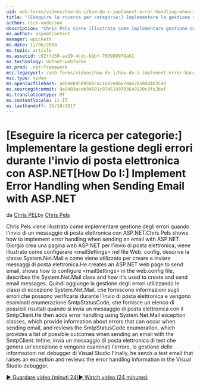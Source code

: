 ```yaml
---
uid: web-forms/videos/how-do-i/how-do-i-implement-error-handling-when-sending-email-with-aspnet
title: '[Eseguire la ricerca per categorie:] Implementare la gestione degli errori durante l''invio di posta elettronica con ASP.NET | Documenti Microsoft'
author: rick-anderson
description: "Chris Pels viene illustrato come implementare gestione degli errori quando l'invio di un messaggio di posta elettronica con ASP.NET. Giorgio crea una pagina web ASP.NET per l'invio di posta elettronica, viene illustrato come configurare & passività..."
ms.author: aspnetcontent
manager: wpickett
ms.date: 11/06/2008
ms.topic: article
ms.assetid: c02ffd50-aa19-4cdc-b1bf-760989979a61
ms.technology: dotnet-webforms
ms.prod: .net-framework
msc.legacyurl: /web-forms/videos/how-do-i/how-do-i-implement-error-handling-when-sending-email-with-aspnet
msc.type: video
ms.openlocfilehash: a860eb958956bcac1682e8be7d4e70a9d44b2c4d
ms.sourcegitcommit: 9a9483aceb34591c97451997036a9120c3fe2baf
ms.translationtype: MT
ms.contentlocale: it-IT
ms.lasthandoff: 11/10/2017
---
```

<a name="how-do-i-implement-error-handling-when-sending-email-with-aspnet"></a><span data-ttu-id="ea09a-104">[Eseguire la ricerca per categorie:] Implementare la gestione degli errori durante l'invio di posta elettronica con ASP.NET</span><span class="sxs-lookup"><span data-stu-id="ea09a-104">[How Do I:] Implement Error Handling when Sending Email with ASP.NET</span></span>
====================
<span data-ttu-id="ea09a-105">da [Chris PEL](https://twitter.com/chrispels)</span><span class="sxs-lookup"><span data-stu-id="ea09a-105">by [Chris Pels](https://twitter.com/chrispels)</span></span>

<span data-ttu-id="ea09a-106">Chris Pels viene illustrato come implementare gestione degli errori quando l'invio di un messaggio di posta elettronica con ASP.NET.</span><span class="sxs-lookup"><span data-stu-id="ea09a-106">Chris Pels shows how to implement error handling when sending an email with ASP.NET.</span></span> <span data-ttu-id="ea09a-107">Giorgio crea una pagina web ASP.NET per l'invio di posta elettronica, viene illustrato come configurare &lt;mailSettings&gt; nel file Web. config, descrive la classe System.Net.Mail e come viene utilizzato per creare e inviare messaggi di posta elettronica.</span><span class="sxs-lookup"><span data-stu-id="ea09a-107">He creates an ASP.NET web page to send email, shows how to configure &lt;mailSettings&gt; in the web.config file, describes the System.Net.Mail class and how it's used to create and send email messages.</span></span> <span data-ttu-id="ea09a-108">Quindi aggiunge la gestione degli errori utilizzando le classi di eccezione System.Net.Mail, che forniscono informazioni sugli errori che possono verificarsi durante l'invio di posta elettronica e vengono esaminati enumerazione SmtpStatusCode, che fornisce un elenco di possibili risultati quando si invia un messaggio di posta elettronica con il SmtpClient.</span><span class="sxs-lookup"><span data-stu-id="ea09a-108">He then adds error handling using System.Net.Mail exception classes, which provide information about errors that can occur when sending email, and reviews the SmtpStatusCode enumeration, which provides a list of possible outcomes when sending an email with the SmtpClient.</span></span> <span data-ttu-id="ea09a-109">Infine, invia un messaggio di posta elettronica di test che genera un'eccezione e vengono esaminati l'errore, la gestione delle informazioni nel debugger di Visual Studio.</span><span class="sxs-lookup"><span data-stu-id="ea09a-109">Finally, he sends a test email that raises an exception and reviews the error handling information in the Visual Studio debugger.</span></span>

[<span data-ttu-id="ea09a-110">&#9654; Guardare video (minuti 24)</span><span class="sxs-lookup"><span data-stu-id="ea09a-110">&#9654; Watch video (24 minutes)</span></span>](https://channel9.msdn.com/Blogs/ASP-NET-Site-Videos/how-do-i-implement-error-handling-when-sending-email-with-aspnet)
